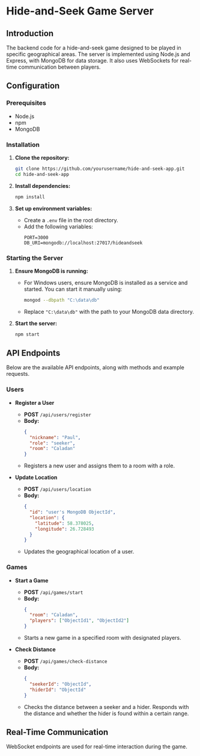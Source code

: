 # Hide-and-Seek Game Server

## Introduction

The backend code for a hide-and-seek game designed to be played in specific geographical areas. The server is implemented using Node.js and Express, with MongoDB for data storage. It also uses WebSockets for real-time communication between players.

## Configuration

### Prerequisites

- Node.js
- npm
- MongoDB

### Installation

1. **Clone the repository:**
   ```bash
   git clone https://github.com/yourusername/hide-and-seek-app.git
   cd hide-and-seek-app
   ```

2. **Install dependencies:**
   ```bash
   npm install
   ```

3. **Set up environment variables:**
   - Create a `.env` file in the root directory.
   - Add the following variables:
     ```
     PORT=3000
     DB_URI=mongodb://localhost:27017/hideandseek
     ```

### Starting the Server

1. **Ensure MongoDB is running:**
   - For Windows users, ensure MongoDB is installed as a service and started. You can start it manually using:
     ```bash
     mongod --dbpath "C:\data\db"
     ```
   - Replace `"C:\data\db"` with the path to your MongoDB data directory.

2. **Start the server:**
   ```bash
   npm start
   ```

## API Endpoints

Below are the available API endpoints, along with methods and example requests.

### Users

- **Register a User**
  - **POST** `/api/users/register`
  - **Body:**
    ```json
    {
      "nickname": "Paul",
      "role": "seeker",
      "room": "Caladan"
    }
    ```
  - Registers a new user and assigns them to a room with a role.

- **Update Location**
  - **POST** `/api/users/location`
  - **Body:**
    ```json
    {
      "id": "user's MongoDB ObjectId",
      "location": {
        "latitude": 58.378025,
        "longitude": 26.728493
      }
    }
    ```
  - Updates the geographical location of a user.

### Games

- **Start a Game**
  - **POST** `/api/games/start`
  - **Body:**
    ```json
    {
      "room": "Caladan",
      "players": ["ObjectId1", "ObjectId2"]
    }
    ```
  - Starts a new game in a specified room with designated players.

- **Check Distance**
  - **POST** `/api/games/check-distance`
  - **Body:**
    ```json
    {
      "seekerId": "ObjectId",
      "hiderId": "ObjectId"
    }
    ```
  - Checks the distance between a seeker and a hider. Responds with the distance and whether the hider is found within a certain range.

## Real-Time Communication

WebSocket endpoints are used for real-time interaction during the game.
